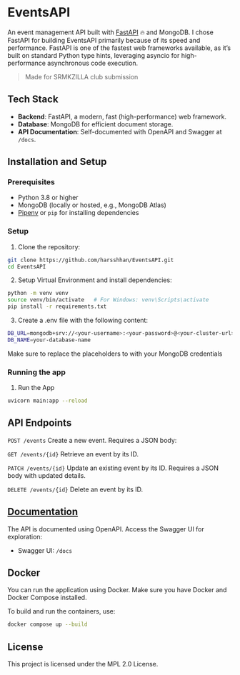# EventsAPI

An event management API built with [FastAPI](https://fastapi.tiangolo.com) 🔥 and MongoDB.
I chose FastAPI for building EventsAPI primarily because of its speed and performance. FastAPI is one of the fastest web frameworks available, as it’s built on standard Python type hints, leveraging asyncio for high-performance asynchronous code execution.

> Made for SRMKZILLA club submission

## Tech Stack

- **Backend**: FastAPI, a modern, fast (high-performance) web framework.
- **Database**: MongoDB for efficient document storage.
- **API Documentation**: Self-documented with OpenAPI and Swagger at `/docs`.

## Installation and Setup

### Prerequisites

- Python 3.8 or higher
- MongoDB (locally or hosted, e.g., MongoDB Atlas)
- [Pipenv](https://pipenv.pypa.io/en/latest/) or `pip` for installing dependencies

### Setup

1. Clone the repository:

```bash
git clone https://github.com/harsshhan/EventsAPI.git
cd EventsAPI
```

2. Setup Virtual Environment and install dependencies:

```bash
python -m venv venv
source venv/bin/activate   # For Windows: venv\Scripts\activate
pip install -r requirements.txt
```

3. Create a .env file with the following content:

```bash
DB_URL=mongodb+srv://<your-username>:<your-password>@<your-cluster-url>/<your-database>?retryWrites=true&w=majority
DB_NAME=your-database-name
```
Make sure to replace the placeholders to with your MongoDB credentials



### Running the app

1. Run the App

```bash
uvicorn main:app --reload
```

## API Endpoints

`POST /events`
Create a new event. Requires a JSON body:

`GET /events/{id}`
Retrieve an event by its ID.

`PATCH /events/{id}`
Update an existing event by its ID. Requires a JSON body with updated details.

`DELETE /events/{id}`
Delete an event by its ID.

## [Documentation]()

The API is documented using OpenAPI. Access the Swagger UI for exploration:

- Swagger UI: `/docs`


## Docker

You can run the application using Docker. Make sure you have Docker and Docker Compose installed.

To build and run the containers, use:

```bash
docker compose up --build
```

## License

This project is licensed under the MPL 2.0 License.
